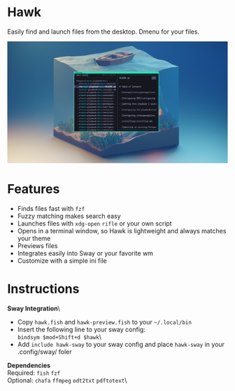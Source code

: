 # Hawk
Easily find and launch files from the desktop. Dmenu for your files.

![Screenshot](docs/screenshot1.png) 

# Features
- Finds files fast with `fzf`
- Fuzzy matching makes search easy
- Launches files with `xdg-open` `rifle` or your own script
- Opens in a terminal window, so Hawk is lightweight and always matches your theme
- Previews files
- Integrates easily into Sway or your favorite wm
- Customize with a simple ini file

# Instructions
**Sway Integration**\
* Copy `hawk.fish` and `hawk-preview.fish` to your `~/.local/bin`
* Insert the following line to your sway config:\
    `bindsym $mod+Shift+d $hawk`\
* Add `include hawk-sway` to your sway config and place `hawk-sway` in your .config/sway/ foler

**Dependencies**\
Required: `fish` `fzf`\
Optional: `chafa` `ffmpeg` `odt2txt` `pdftotext`\

